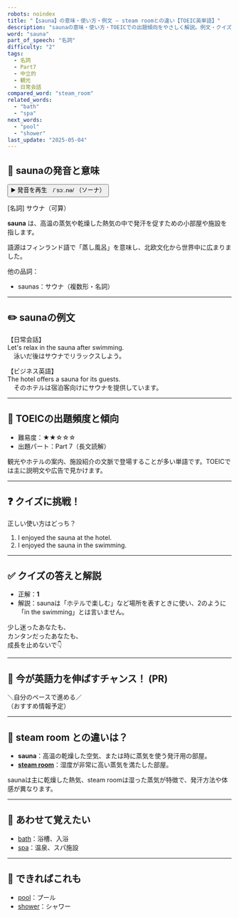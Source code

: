 ```yaml
---
robots: noindex
title: "【sauna】の意味・使い方・例文 ― steam roomとの違い【TOEIC英単語】"
description: "saunaの意味・使い方・TOEICでの出題傾向をやさしく解説。例文・クイズ付きでsteam roomとの違いもわかりやすく学べます。"
word: "sauna"
part_of_speech: "名詞"
difficulty: "2"
tags:
  - 名詞
  - Part7
  - 中立的
  - 観光
  - 日常会話
compared_word: "steam_room"
related_words:
  - "bath"
  - "spa"
next_words:
  - "pool"
  - "shower"
last_update: "2025-05-04"
---
```


## 🔰 saunaの発音と意味

<button class="play-audio" onclick="playTTS('sauna')">
  <span class="play-audio-main">
    ▶️ 発音を再生　/ˈsɔː.nə/
  </span>
  <span class="play-audio-sub">
    （ソーナ）
  </span>
</button>

[名詞] サウナ（可算）

**sauna** は、高温の蒸気や乾燥した熱気の中で発汗を促すための小部屋や施設を指します。

語源はフィンランド語で「蒸し風呂」を意味し、北欧文化から世界中に広まりました。

他の品詞：  
- saunas：サウナ（複数形・名詞）

---

## ✏️ saunaの例文

【日常会話】  
Let's relax in the sauna after swimming.  
　泳いだ後はサウナでリラックスしよう。

【ビジネス英語】  
The hotel offers a sauna for its guests.  
　そのホテルは宿泊客向けにサウナを提供しています。

---

## 🎯 TOEICの出題頻度と傾向

- 難易度：★★☆☆☆
- 出題パート：Part 7（長文読解）

観光やホテルの案内、施設紹介の文脈で登場することが多い単語です。TOEICでは主に説明文や広告で見かけます。

---

## ❓ クイズに挑戦！

正しい使い方はどっち？

1. I enjoyed the sauna at the hotel.
2. I enjoyed the sauna in the swimming.

---

## ✅ クイズの答えと解説

- 正解：**1**
- 解説：saunaは「ホテルで楽しむ」など場所を表すときに使い、2のように「in the swimming」とは言いません。

少し迷ったあなたも、  
カンタンだったあなたも、  
成長を止めないで👇️

---

## 🚀 今が英語力を伸ばすチャンス！ (PR)

<div class="info-center">
＼自分のペースで進める／<br>  
（おすすめ情報予定）
</div>

---

## 🤔  steam room との違いは？

- **sauna**：高温の乾燥した空気、または時に蒸気を使う発汗用の部屋。
- **[steam room](/steam_room)**：湿度が非常に高い蒸気を満たした部屋。

saunaは主に乾燥した熱気、steam roomは湿った蒸気が特徴で、発汗方法や体感が異なります。

---

## 🧩 あわせて覚えたい

- [bath](/bath)：浴槽、入浴
- [spa](/spa)：温泉、スパ施設

---

## 📖 できればこれも

- [pool](/pool)：プール
- [shower](/shower)：シャワー

<!-- cvid: aid22_bid43 -->
